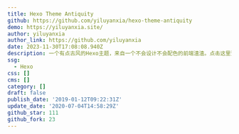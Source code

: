 ```yaml
---
title: Hexo Theme Antiquity
github: https://github.com/yiluyanxia/hexo-theme-antiquity
demo: https://yiluyanxia.site/
author: yiluyanxia
author_link: https://github.com/yiluyanxia
date: 2023-11-30T17:08:08.940Z
description: 一个有点古风的Hexo主题，来自一个不会设计不会配色的前端渣渣。点击这里预览-->
ssg:
  - Hexo
css: []
cms: []
category: []
draft: false
publish_date: '2019-01-12T09:22:31Z'
update_date: '2020-07-04T14:58:29Z'
github_star: 111
github_fork: 23
---
```

